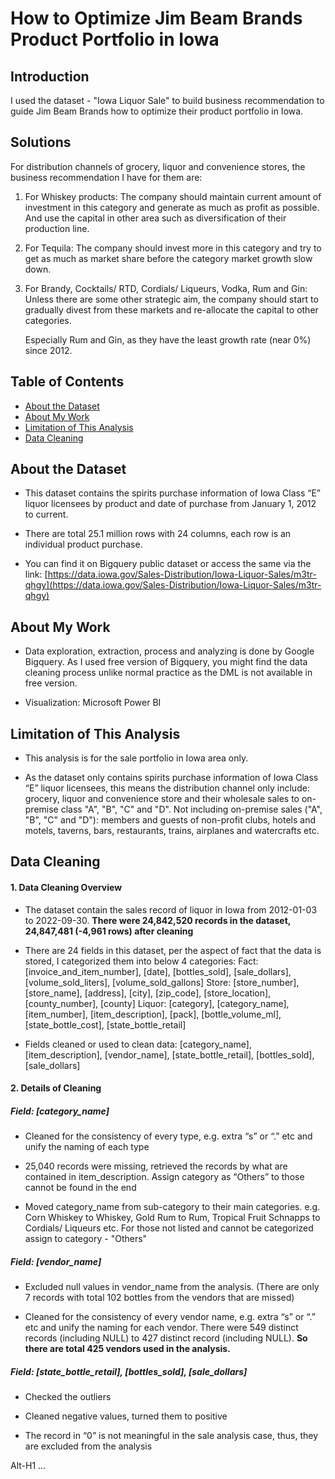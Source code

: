 # How to Optimize Jim Beam Brands Product Portfolio in Iowa

## Introduction
  
  I used the dataset - "Iowa Liquor Sale" to build business recommendation to guide Jim Beam Brands how to optimize their product portfolio in Iowa.

## Solutions

  For distribution channels of grocery, liquor and convenience stores, the business recommendation I have for them are:
  
  1. For Whiskey products:
      The company should maintain current amount of investment in this category and generate as much as profit as possible. And use the capital in other area such as diversification of their production line.
  
  2. For Tequila:
      The company should invest more in this category and try to get as much as market share before the category market growth slow down.
      
  3. For Brandy, Cocktails/ RTD, Cordials/ Liqueurs, Vodka, Rum and Gin:
      Unless there are some other strategic aim, the company should start to gradually divest from these markets and re-allocate the capital to other categories.
      
      Especially Rum and Gin, as they have the least growth rate (near 0%) since 2012.
  
## Table of Contents
  - [About the Dataset](#about-the-dataset)
  - [About My Work](#about-my-work)
  - [Limitation of This Analysis](#limitation-of-this-analysis)
  - [Data Cleaning](#data-cleaning)

## About the Dataset

  - This dataset contains the spirits purchase information of Iowa Class “E” liquor licensees by product and date of purchase from January 1, 2012 to current.

  - There are total 25.1 million rows with 24 columns, each row is an individual product purchase.

  - You can find it on Bigquery public dataset or access the same via the link:
  [https://data.iowa.gov/Sales-Distribution/Iowa-Liquor-Sales/m3tr-qhgy](https://data.iowa.gov/Sales-Distribution/Iowa-Liquor-Sales/m3tr-qhgy)


## About My Work
  
  - Data exploration, extraction, process and analyzing is done by Google Bigquery. As I used free version of Bigquery, you might find the data cleaning process unlike normal practice as the DML is not available in free version.

  - Visualization: Microsoft Power BI

## Limitation of This Analysis

  - This analysis is for the sale portfolio in Iowa area only.
  
  - As the dataset only contains spirits purchase information of Iowa Class “E” liquor licensees, this means the distribution channel only include: grocery, liquor and convenience store and their wholesale sales to on-premise class "A", "B", "C" and "D". Not including on-premise sales ("A", "B", "C" and "D"): members and guests of non-profit clubs, hotels and motels, taverns, bars, restaurants, trains, airplanes and watercrafts etc.

## Data Cleaning

#### 1. Data Cleaning Overview

- The dataset contain the sales record of liquor in Iowa from 2012-01-03 to 2022-09-30.
   **There were 24,842,520 records in the dataset, 24,847,481 (-4,961 rows) after cleaning**

- There are 24 fields in this dataset, per the aspect of fact that the data is stored, I categorized them into below 4 categories:
Fact: [invoice_and_item_number], [date], [bottles_sold], [sale_dollars], [volume_sold_liters], [volume_sold_gallons]
Store: [store_number], [store_name], [address], [city], [zip_code], [store_location], [county_number], [county]
Liquor: [category], [category_name], [item_number], [item_description], [pack], [bottle_volume_ml], [state_bottle_cost], [state_bottle_retail]

- Fields cleaned or used to clean data:
    [category_name], [item_description], [vendor_name], [state_bottle_retail], [bottles_sold], [sale_dollars]
  
#### 2. Details of Cleaning

##### Field: [category_name]

- Cleaned for the consistency of every type, e.g. extra “s” or “.” etc and unify the naming of each type

- 25,040 records were missing, retrieved the records by what are contained in item_description. Assign category as “Others” to those cannot be found in the end

- Moved category_name from sub-category to their main categories. e.g. Corn Whiskey to Whiskey, Gold Rum to Rum, Tropical Fruit Schnapps to Cordials/ Liqueurs etc.
            For those not listed and cannot be categorized assign to category - "Others"

##### Field: [vendor_name]

- Excluded null values in vendor_name from the analysis. (There are only 7 records with total 102 bottles from the vendors that are missed)

- Cleaned for the consistency of every vendor name, e.g. extra “s” or “.” etc and unify the naming for each vendor. There were 549 distinct records (including NULL) to 427 distinct record (including NULL). **So there are total 425 vendors used in the analysis.**

##### Field: [state_bottle_retail], [bottles_sold], [sale_dollars]

- Checked the outliers

- Cleaned negative values, turned them to positive

- The record in “0” is not meaningful in the sale analysis case, thus, they are excluded from the analysis


Alt-H1 ...


